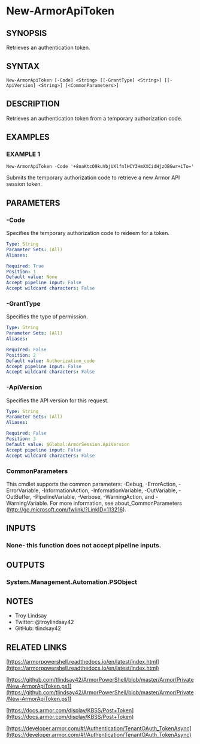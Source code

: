 # New-ArmorApiToken

## SYNOPSIS
Retrieves an authentication token.

## SYNTAX

```
New-ArmorApiToken [-Code] <String> [[-GrantType] <String>] [[-ApiVersion] <String>] [<CommonParameters>]
```

## DESCRIPTION
Retrieves an authentication token from a temporary authorization code.

## EXAMPLES

### EXAMPLE 1
```
New-ArmorApiToken -Code '+8oaKtcO9kuVbjUXlfnlHCY3HmXXCidHjzOBGwr+iTo='
```

Submits the temporary authorization code to retrieve a new Armor API session
token.

## PARAMETERS

### -Code
Specifies the temporary authorization code to redeem for a token.

```yaml
Type: String
Parameter Sets: (All)
Aliases:

Required: True
Position: 1
Default value: None
Accept pipeline input: False
Accept wildcard characters: False
```

### -GrantType
Specifies the type of permission.

```yaml
Type: String
Parameter Sets: (All)
Aliases:

Required: False
Position: 2
Default value: Authorization_code
Accept pipeline input: False
Accept wildcard characters: False
```

### -ApiVersion
Specifies the API version for this request.

```yaml
Type: String
Parameter Sets: (All)
Aliases:

Required: False
Position: 3
Default value: $Global:ArmorSession.ApiVersion
Accept pipeline input: False
Accept wildcard characters: False
```

### CommonParameters
This cmdlet supports the common parameters: -Debug, -ErrorAction, -ErrorVariable, -InformationAction, -InformationVariable, -OutVariable, -OutBuffer, -PipelineVariable, -Verbose, -WarningAction, and -WarningVariable.
For more information, see about_CommonParameters (http://go.microsoft.com/fwlink/?LinkID=113216).

## INPUTS

### None- this function does not accept pipeline inputs.

## OUTPUTS

### System.Management.Automation.PSObject

## NOTES
- Troy Lindsay
- Twitter: @troylindsay42
- GitHub: tlindsay42

## RELATED LINKS

[https://armorpowershell.readthedocs.io/en/latest/index.html](https://armorpowershell.readthedocs.io/en/latest/index.html)

[https://github.com/tlindsay42/ArmorPowerShell/blob/master/Armor/Private/New-ArmorApiToken.ps1](https://github.com/tlindsay42/ArmorPowerShell/blob/master/Armor/Private/New-ArmorApiToken.ps1)

[https://docs.armor.com/display/KBSS/Post+Token](https://docs.armor.com/display/KBSS/Post+Token)

[https://developer.armor.com/#!/Authentication/TenantOAuth_TokenAsync](https://developer.armor.com/#!/Authentication/TenantOAuth_TokenAsync)

